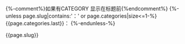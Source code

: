 {%-comment%}如果有CATEGORY 显示在标题前{%endcomment%}
{%-unless page.slug|contains:'：'
  or page.categories|size<=1-%}
  {{page.categories.last}}：
{%-endunless-%}

{{page.slug}}
